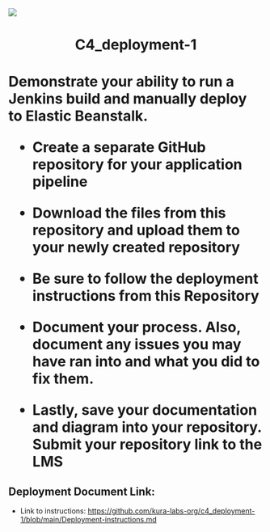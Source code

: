 <img src="https://github.com/kura-labs-org/kuralabs_deployment_1/blob/main/Kuralogo.png">
<h1 align="center">C4_deployment-1<h1> 

Demonstrate your ability to run a Jenkins build and manually deploy to Elastic Beanstalk.

- Create a separate GitHub repository for your application pipeline

- Download the files from this repository and upload them to your newly created repository 

- Be sure to follow the deployment instructions from this Repository  

- Document your process. Also, document any issues you may have ran into and what you did to fix them.

- Lastly, save your documentation and diagram into your repository. Submit your repository link to the LMS



## Deployment Document Link:
-  Link to instructions: https://github.com/kura-labs-org/c4_deployment-1/blob/main/Deployment-instructions.md
